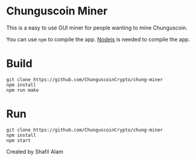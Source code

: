 # Chunguscoin Miner

This is a easy to use GUI miner for people wanting to mine Chunguscoin.

You can use `npm` to compile the app. [Nodejs](https://nodejs.org/en/) is needed to compile the app.

# Build
```shell
git clone https://github.com/ChunguscoinCrypto/chung-miner
npm install
npm run make
```

# Run
```shell
git clone https://github.com/ChunguscoinCrypto/chung-miner
npm install
npm start
```

Created by Shafil Alam
